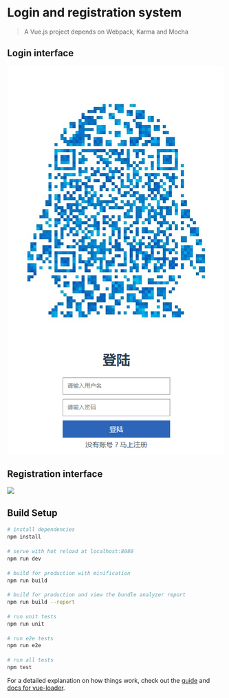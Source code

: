 # Login and registration system

> A Vue.js project depends on Webpack, Karma and Mocha

## Login interface
![](https://github.com/zztttt/SE-Project-Vue-Frame/blob/master/image/1.png)  

## Registration interface
![](https://github.com/zztttt/SE-Project-Vue-Frame/tree/master/image/2.png)  

## Build Setup

``` bash
# install dependencies
npm install

# serve with hot reload at localhost:8080
npm run dev

# build for production with minification
npm run build

# build for production and view the bundle analyzer report
npm run build --report

# run unit tests
npm run unit

# run e2e tests
npm run e2e

# run all tests
npm test
```

For a detailed explanation on how things work, check out the [guide](http://vuejs-templates.github.io/webpack/) and [docs for vue-loader](http://vuejs.github.io/vue-loader).
